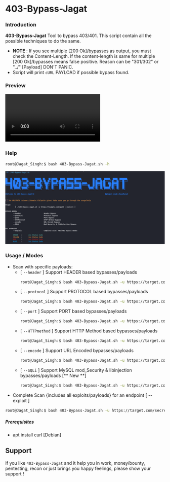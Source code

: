 # 403-Bypass-Jagat
### Introduction

**403-Bypass-Jagat**
Tool to bypass 403/401. This script contain all the possible techniques to do the same. 

- **NOTE** : If you see multiple [200 Ok]/bypasses as output, you must check the Content-Length. If the content-length is same for multiple [200 Ok]/bypasses means false positive. Reason can be "301/302" or "../" [Payload] DON'T PANIC.
- Script will print `cURL` PAYLOAD if possible bypass found.

### Preview
![403-Bypass-Jagat_priview](/403-Bypass-Jagat.mp4)

###  Help
```bash
root@Jagat_Singh:$ bash 403-Bypass-Jagat.sh -h
```
<img src="/403-Bypass-Jagat.png" alt="403-Bypass-Jagat" width="1000px">

### Usage / Modes

- Scan with specific payloads:
  * [ `--header` ] Support HEADER based bypasses/payloads
    ```bash
    root@Jagat_Singh:$ bash 403-Bypass-Jagat.sh -u https://target.com/secret --header
    ```
  * [ `--protocol` ] Support PROTOCOL based bypasses/payloads
    ```bash
    root@Jagat_Singh:$ bash 403-Bypass-Jagat.sh -u https://target.com/secret --protocol
    ```
  * [ `--port` ] Support PORT based bypasses/payloads
    ```bash
    root@Jagat_Singh:$ bash 403-Bypass-Jagat.sh -u https://target.com/secret --port
    ```
  * [ `--HTTPmethod` ] Support HTTP Method based bypasses/payloads
    ```bash
    root@Jagat_Singh:$ bash 403-Bypass-Jagat.sh -u https://target.com/secret --HTTPmethod
    ```
  * [ `--encode` ] Support URL Encoded bypasses/payloads
    ```bash
    root@Jagat_Singh:$ bash 403-Bypass-Jagat.sh -u https://target.com/secret --encode
    ```
  * [ `--SQLi` ] Support MySQL mod_Security & libinjection bypasses/payloads [** New **]
    ```bash
    root@Jagat_Singh:$ bash 403-Bypass-Jagat.sh -u https://target.com/secret --SQLi
    ```
- Complete Scan {includes all exploits/payloads} for an endpoint [ --exploit ]
```bash
root@Jagat_Singh:$ bash 403-Bypass-Jagat.sh -u https://target.com/secret --exploit
```

##### Prerequisites
- apt install curl [Debian]

## Support
If you like `403-Bypass-Jagat` and it help you in work, money/bounty, pentesting, recon or just brings you happy feelings, please show your support ! 
